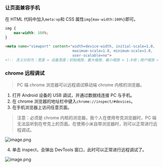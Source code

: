 <a name="OrVSK"></a>
### 让页面兼容手机
在 HTML 代码中加入`meta:vp`和 CSS 属性`img{max-width:100%}`即可。 
```css
img {
	max-width: 100%;
}
```
```html
<meta name="viewport" content="width=device-width, initial-scale=1.0, 
                               maximum-scale=1.0, minimum-scale=1.0, 
                               user-scalable=no">
<!-- 含义分别为：宽度 = 设备宽度；初始缩放、最大缩放、最小缩放 = 1.0倍；用户缩放 = 禁用  -->
```


<a name="SF421"></a>
### chrome 远程调试
> PC 端 chrome 浏览器可以远程调试移动端 chrome 内核的浏览器。

1. 打开 Android 设备的 USB 调试，并通过数据线连接 PC 与手机。
1. 在 chrome 浏览器的地址栏中键入`chrome://inspect/#devices`。
1. 在手机浏览器上访问任意页面。
> 注意：必须是 chrome 内核的浏览器，我个人在使用夸克浏览器时，PC 端无法监听到在夸克上的页面。在使用小米自带浏览器时，则可以正常进行远程调试。

![image.png](https://cdn.nlark.com/yuque/0/2021/png/22534335/1631759431213-1ce2e7fa-5606-444a-87ab-024b2bfa87ab.png#clientId=u24e85f93-9f51-4&from=paste&height=200&id=ub62e6cf7&margin=%5Bobject%20Object%5D&name=image.png&originHeight=801&originWidth=1391&originalType=binary&ratio=1&size=102984&status=done&style=shadow&taskId=ua4485f3c-10e9-4c21-b081-9cbf56b256b&width=348)

4.  单击 inspect，会弹出 DevTools 窗口，此时可以正常进行远程调试了。

![image.png](https://cdn.nlark.com/yuque/0/2021/png/22534335/1631759536076-e452c8e2-d5d8-4e0f-92e0-46435deea3fa.png#clientId=u24e85f93-9f51-4&from=paste&height=317&id=u9b87e161&margin=%5Bobject%20Object%5D&name=image.png&originHeight=1269&originWidth=1260&originalType=binary&ratio=1&size=233942&status=done&style=shadow&taskId=ua9665984-950f-4817-9ac0-01220a13089&width=315)
